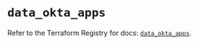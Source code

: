 # `data_okta_apps`

Refer to the Terraform Registry for docs: [`data_okta_apps`](https://registry.terraform.io/providers/okta/okta/4.16.0/docs/data-sources/apps).
